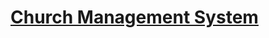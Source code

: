 # [Church Management System](https://www.sourcecodester.com/php/11206/church-management-system.html)

